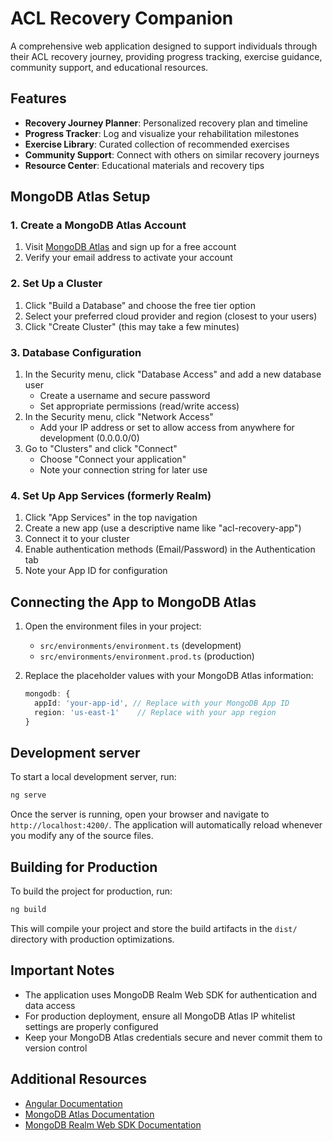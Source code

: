 # ACL Recovery Companion

A comprehensive web application designed to support individuals through their ACL recovery journey, providing progress tracking, exercise guidance, community support, and educational resources.

## Features

- **Recovery Journey Planner**: Personalized recovery plan and timeline
- **Progress Tracker**: Log and visualize your rehabilitation milestones
- **Exercise Library**: Curated collection of recommended exercises
- **Community Support**: Connect with others on similar recovery journeys
- **Resource Center**: Educational materials and recovery tips

## MongoDB Atlas Setup

### 1. Create a MongoDB Atlas Account

1. Visit [MongoDB Atlas](https://www.mongodb.com/cloud/atlas/register) and sign up for a free account
2. Verify your email address to activate your account

### 2. Set Up a Cluster

1. Click "Build a Database" and choose the free tier option
2. Select your preferred cloud provider and region (closest to your users)
3. Click "Create Cluster" (this may take a few minutes)

### 3. Database Configuration

1. In the Security menu, click "Database Access" and add a new database user
   - Create a username and secure password
   - Set appropriate permissions (read/write access)
2. In the Security menu, click "Network Access"
   - Add your IP address or set to allow access from anywhere for development (0.0.0.0/0)
3. Go to "Clusters" and click "Connect"
   - Choose "Connect your application"
   - Note your connection string for later use

### 4. Set Up App Services (formerly Realm)

1. Click "App Services" in the top navigation
2. Create a new app (use a descriptive name like "acl-recovery-app")
3. Connect it to your cluster
4. Enable authentication methods (Email/Password) in the Authentication tab
5. Note your App ID for configuration

## Connecting the App to MongoDB Atlas

1. Open the environment files in your project:
   - `src/environments/environment.ts` (development)
   - `src/environments/environment.prod.ts` (production)

2. Replace the placeholder values with your MongoDB Atlas information:
   ```typescript
   mongodb: {
     appId: 'your-app-id', // Replace with your MongoDB App ID
     region: 'us-east-1'    // Replace with your app region
   }
   ```

## Development server

To start a local development server, run:

```bash
ng serve
```

Once the server is running, open your browser and navigate to `http://localhost:4200/`. The application will automatically reload whenever you modify any of the source files.

## Building for Production

To build the project for production, run:

```bash
ng build
```

This will compile your project and store the build artifacts in the `dist/` directory with production optimizations.

## Important Notes

- The application uses MongoDB Realm Web SDK for authentication and data access
- For production deployment, ensure all MongoDB Atlas IP whitelist settings are properly configured
- Keep your MongoDB Atlas credentials secure and never commit them to version control

## Additional Resources

- [Angular Documentation](https://angular.dev/)
- [MongoDB Atlas Documentation](https://www.mongodb.com/docs/atlas/)
- [MongoDB Realm Web SDK Documentation](https://www.mongodb.com/docs/realm/web/)
